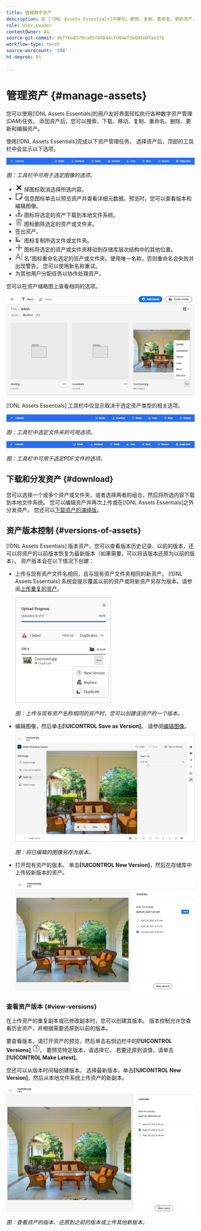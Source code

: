 ```yaml
---
title: 管理数字资产
description: 在 [!DNL Assets Essentials]中移动、删除、复制、重命名、更新资产，以及对其进行版本更新。
role: User,Leader
contentOwner: AG
source-git-commit: 9bff6e8570ca05f60844cfd84ef3e695e07ae27b
workflow-type: tm+mt
source-wordcount: '598'
ht-degree: 0%

---
```



# 管理资产 {#manage-assets}

您可以使用[!DNL Assets Essentials]的用户友好界面轻松执行各种数字资产管理(DAM)任务。 添加资产后，您可以搜索、下载、移动、复制、重命名、删除、更新和编辑资产。

使用[!DNL Assets Essentials]完成以下资产管理任务。 选择资产后，顶部的工具栏中会显示以下选项。

![选择资产时的工具栏选项](assets/toolbar-image-selected.png)

*图：工具栏中可用于选定图像的选项。*

* ![取消选](assets/do-not-localize/close-icon.png) 择图标取消选择所选内容。
* ![详细](assets/do-not-localize/edit-in-icon.png) 信息图标单击以预览资产并查看详细元数据。预览时，您可以查看版本和编辑图像。
* ![下载](assets/do-not-localize/download-icon.png) 图标将选定的资产下载到本地文件系统。
* ![删除](assets/do-not-localize/delete-icon.png) 图标删除选定的资产或文件夹。
* 签出资产。<!-- ![checkout icon](assets/do-not-localize/checkout-icon.png) -->
* ![复制](assets/do-not-localize/copy-icon.png) 图标复制所选文件或文件夹。
* ![移动](assets/do-not-localize/move-icon.png) 图标将选定的资产或文件夹移动到存储库层次结构中的其他位置。
* ![“重命](assets/do-not-localize/rename-icon.png) 名”图标重命名选定的资产或文件夹。使用唯一名称，否则重命名会失败并出现警告。 您可以使用新名称重试。
* 为其他用户分配任务以协作处理资产。<!-- ![assign task icon](assets/do-not-localize/assign-task-icon.png) -->

您可以在资产缩略图上查看相同的选项。

![用于管理资产的资产缩略图的选项](assets/options-on-thumbnail.png)

[!DNL Assets Essentials] 工具栏中仅显示取决于选定资产类型的相关选项。

![选择资产时的工具栏选项](assets/toolbar-folder-selected.png)

*图：工具栏中选定文件夹的可用选项。*

![选择资产时的工具栏选项](assets/toolbar-pdf-selected.png)

*图：工具栏中可用于选定PDF文件的选项。*

## 下载和分发资产 {#download}

您可以选择一个或多个资产或文件夹，或者选择两者的组合，然后将所选内容下载到本地文件系统。 您可以编辑资产并再次上传或在[!DNL Assets Essentials]之外分发资产。 您还可以[下载资产的演绎版](/help/add-delete.md#renditions)。

## 资产版本控制 {#versions-of-assets}

<!-- 
TBD: query for engineering: How many versions are maintained. What happens when we reach that limit? Are old versions automatically removed? -->

[!DNL Assets Essentials] 版本资产。您可以查看版本历史记录、以前的版本，还可以将资产的以前版本恢复为最新版本（如果需要，可以将该版本还原为以前的版本）。 资产版本会在以下情况下创建：

* 上传与现有资产文件名相同，且与现有资产文件夹相同的新资产。 [!DNL Assets Essentials] 系统会提示覆盖以前的资产或将新资产另存为版本。请参阅[上传重复的资产](/help/add-delete.md#resolve-upload-fails)。

   ![上传时创建版本](assets/uploads-manage-duplicates.png)

   *图：上传与现有资产名称相同的资产时，您可以创建该资产的一个版本。*

* 编辑图像，然后单击&#x200B;**[!UICONTROL Save as Version]**。 请参阅[编辑图像](/help/edit-images.md)。

   ![将编辑的图像另存为版本](assets/edit-image2.png)

   *图：将已编辑的图像另存为版本。*

* 打开现有资产的版本。 单击&#x200B;**[!UICONTROL New Version]**，然后在存储库中上传较新版本的资产。

   ![用于从版本历史记录上传资产新版本的选项](assets/view-asset-versions2.png)

### 查看资产版本 {#view-versions}

在上传资产的重复副本或已修改副本时，您可以创建其版本。 版本控制允许您查看历史资产，并根据需要还原到以前的版本。

要查看版本，请打开资产的预览，然后单击右侧边栏中的&#x200B;**[!UICONTROL Versions]** ![版本图标](assets/do-not-localize/versions-clock-icon.png)。 要预览特定版本，请选择它。 若要还原到该值，请单击&#x200B;**[!UICONTROL Make Latest]**。

您还可以从版本时间轴创建版本。 选择最新版本，单击&#x200B;**[!UICONTROL New Version]**，然后从本地文件系统上传资产的新副本。

![查看资产版本](assets/view-asset-versions1.png)

*图：查看资产的版本、还原到之前的版本或上传其他新版本。*

